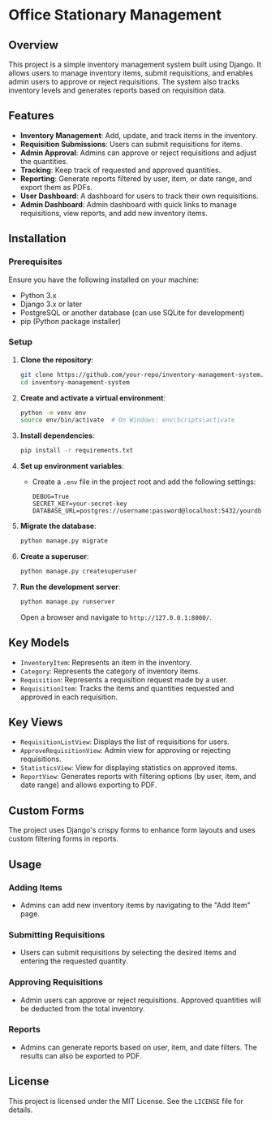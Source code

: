 # Office Stationary Management

## Overview

This project is a simple inventory management system built using Django. It allows users to manage inventory items, submit requisitions, and enables admin users to approve or reject requisitions. The system also tracks inventory levels and generates reports based on requisition data.

## Features

- **Inventory Management**: Add, update, and track items in the inventory.
- **Requisition Submissions**: Users can submit requisitions for items.
- **Admin Approval**: Admins can approve or reject requisitions and adjust the quantities.
- **Tracking**: Keep track of requested and approved quantities.
- **Reporting**: Generate reports filtered by user, item, or date range, and export them as PDFs.
- **User Dashboard**: A dashboard for users to track their own requisitions.
- **Admin Dashboard**: Admin dashboard with quick links to manage requisitions, view reports, and add new inventory items.

## Installation

### Prerequisites

Ensure you have the following installed on your machine:

- Python 3.x
- Django 3.x or later
- PostgreSQL or another database (can use SQLite for development)
- pip (Python package installer)

### Setup

1. **Clone the repository**:
   ```bash
   git clone https://github.com/your-repo/inventory-management-system.git
   cd inventory-management-system
   ```

2. **Create and activate a virtual environment**:
   ```bash
   python -m venv env
   source env/bin/activate  # On Windows: env\Scripts\activate
   ```

3. **Install dependencies**:
   ```bash
   pip install -r requirements.txt
   ```

4. **Set up environment variables**:
   - Create a `.env` file in the project root and add the following settings:
     ```
     DEBUG=True
     SECRET_KEY=your-secret-key
     DATABASE_URL=postgres://username:password@localhost:5432/yourdb
     ```

5. **Migrate the database**:
   ```bash
   python manage.py migrate
   ```

6. **Create a superuser**:
   ```bash
   python manage.py createsuperuser
   ```

7. **Run the development server**:
   ```bash
   python manage.py runserver
   ```

   Open a browser and navigate to `http://127.0.0.1:8000/`.


## Key Models

- `InventoryItem`: Represents an item in the inventory.
- `Category`: Represents the category of inventory items.
- `Requisition`: Represents a requisition request made by a user.
- `RequisitionItem`: Tracks the items and quantities requested and approved in each requisition.

## Key Views

- `RequisitionListView`: Displays the list of requisitions for users.
- `ApproveRequisitionView`: Admin view for approving or rejecting requisitions.
- `StatisticsView`: View for displaying statistics on approved items.
- `ReportView`: Generates reports with filtering options (by user, item, and date range) and allows exporting to PDF.

## Custom Forms

The project uses Django's crispy forms to enhance form layouts and uses custom filtering forms in reports.

## Usage

### Adding Items
- Admins can add new inventory items by navigating to the "Add Item" page.

### Submitting Requisitions
- Users can submit requisitions by selecting the desired items and entering the requested quantity.

### Approving Requisitions
- Admin users can approve or reject requisitions. Approved quantities will be deducted from the total inventory.

### Reports
- Admins can generate reports based on user, item, and date filters. The results can also be exported to PDF.


## License

This project is licensed under the MIT License. See the `LICENSE` file for details.
